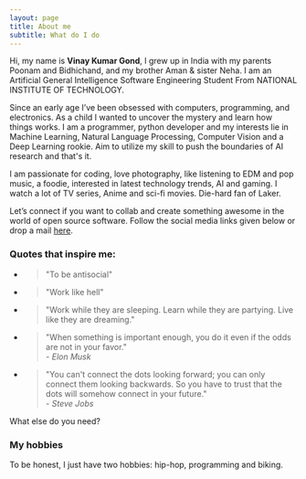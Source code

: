 ```yaml
---
layout: page
title: About me
subtitle: What do I do
---
```


<p class="about-text">
<span class="fa fa-briefcase about-icon"></span>
  Hi, my name is <strong>Vinay Kumar Gond</strong>, I grew up in India with my parents Poonam and Bidhichand, and my brother Aman & sister Neha. I am an Artificial General Intelligence Software Engineering Student From NATIONAL INSTITUTE OF TECHNOLOGY.
</p>

<p class="about-text">
<span class="fa fa-code about-icon"></span>
Since an early age I’ve been obsessed with computers, programming, and electronics. As a child I wanted to uncover the mystery and learn how things works.
I am a programmer, python developer and my interests lie in Machine Learning, Natural Language Processing, Computer Vision and a Deep Learning rookie. Aim to utilize my skill to  push the boundaries of AI research and that's it.
</p>

<p class="about-text">
<span class="fa fa-heart about-icon"></span>
I am passionate for coding, love photography, like listening to EDM and pop music, a foodie, interested in latest technology trends, AI and gaming. I watch a lot of TV series, Anime and sci-fi movies. Die-hard fan of Laker.
</p>

<p class="about-text">
<span class="fa fa-envelope about-icon"></span>
Let’s connect if you want to collab and create something awesome in the world of open source software. Follow the social media links given below or drop a mail <a target="_blank" href="mailto:vinaycse2018@gmail.com">here</a>.
</p>

### Quotes that inspire me:
- > "To be antisocial"
- > "Work like hell"
- > "Work while they are sleeping. Learn while they are partying. Live like they are dreaming."
- > "When something is important enough, you do it even if the odds are not in your favor."  
  > \- _Elon Musk_
- > "You can't connect the dots looking forward; you can only connect them looking backwards. So you have to trust that the dots will somehow connect in your future."  
  > \- _Steve Jobs_

What else do you need?

### My hobbies

To be honest, I just have two hobbies: hip-hop, programming and biking.
